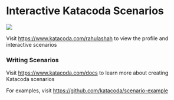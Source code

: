 # Interactive Katacoda Scenarios

[![](http://shields.katacoda.com/katacoda/rahulashah/count.svg)](https://www.katacoda.com/rahulashah "Get your profile on Katacoda.com")

Visit https://www.katacoda.com/rahulashah to view the profile and interactive scenarios

### Writing Scenarios
Visit https://www.katacoda.com/docs to learn more about creating Katacoda scenarios

For examples, visit https://github.com/katacoda/scenario-example
